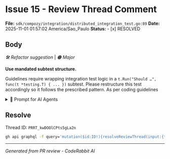 # Issue 15 - Review Thread Comment

**File:** `sdk/compozy/integration/distributed_integration_test.go:89`
**Date:** 2025-11-01 01:57:02 America/Sao_Paulo
**Status:** - [x] RESOLVED

## Body

_🛠️ Refactor suggestion_ | _🟠 Major_

**Use mandated subtest structure.**

Guidelines require wrapping integration test logic in a `t.Run("Should …", func(t *testing.T) { ... })` subtest. Please restructure this test accordingly so it follows the prescribed pattern. As per coding guidelines

<details>
<summary>🤖 Prompt for AI Agents</summary>

```
In sdk/compozy/integration/distributed_integration_test.go around lines 24-89,
the test function body must be wrapped in a mandated subtest; refactor
TestDistributedIntegrationLifecycle to call t.Run with a descriptive name (e.g.,
"Should run distributed integration lifecycle") and move all existing test logic
into the subtest anonymous func(t *testing.T) so the setup, assertions, cleanup,
and server checks execute inside t.Run while the outer
TestDistributedIntegrationLifecycle only invokes that subtest.
```

</details>

<!-- fingerprinting:phantom:medusa:sabertoothed -->

<!-- This is an auto-generated comment by CodeRabbit -->

## Resolve

Thread ID: `PRRT_kwDOOlCPts5gLa2n`

```bash
gh api graphql -f query='mutation($id:ID!){resolveReviewThread(input:{threadId:$id}){thread{isResolved}}}' -F id=PRRT_kwDOOlCPts5gLa2n
```

---
*Generated from PR review - CodeRabbit AI*

